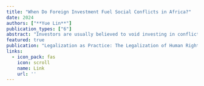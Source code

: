 ```yaml
---
title: "When Do Foreign Investment Fuel Social Conflicts in Africa?"
date: 2024
authors: ["**Yue Lin**"]
publication_types: ["6"]
abstract: "Investors are usually believed to void investing in conflict zones when they expand their business globally. In this chapter, I explore the potential for foreign direct investment (FDI) to contribute to intrastate conflicts in developing countries, shedding light on the often-overlooked negative impact of foreign capital. Utilizing mixed methods, I analyze the impact of different types of FDI on the legalization of human rights laws prohibiting torture and other forms of political violence. Specifically, I focus on the impact different sectoral investments from foreign countries have on the process, as well as the impact of divergent weights of investment in each sector. I argue that foreign investment has heterogeneous effects across sectors on social conflicts in Africa. I rely on social conflict partially as a proxy for the strength of the legalization of human rights laws prohibiting government use of excessive force. Based on data in fDi Markets and the Armed Conflict, Location, and Event Project (ACLED) from 2013 to 2019, I use a difference-in-difference method, with net flows of foreign investment in each interested year by sector and lagged social conflicts, to study the causal relationship between FDI and the likelihood of inciting social conflicts in Africa.  I compare Chinese oil investment in Sudan with Chinese construction and manufacturing investment in Ethiopia. Overall, the results demonstrate that investment toward “inclusive” sectors, including the manufacturing, construction, and service sectors, mitigate host countries’ social conflicts: such investment has positive spillover effects for the strength of civil society, local empowerment and provides long-term public welfare for local workers. By contrast, investment in “extractive” sectors, including the oil and mining sectors, intensifies host countries’ social conflicts, including wealth inequalities, corruption, and absences of government accountability to the public. There are a number of implications this study has for foreign investors, including proper timing for market entry, readjustment, and even withdrawal for MNCs. Moreover, investment managers do more to learn about the impacts of resource allocation across various sectors in society. Greater knowledge of local power structures and extant relations between non-governmental and governmental sectors in a country holds promise as a way of lessening the negative unintended consequences of FDI on social stability."
featured: true
publication: "Legalization as Practice: The Legalization of Human Rights Laws Prohibiting Torture and Other Forms of State-Sanctioned Violence in Africa"
links:
  - icon_pack: fas
    icon: scroll
    name: Link
    url: ''
---
```

